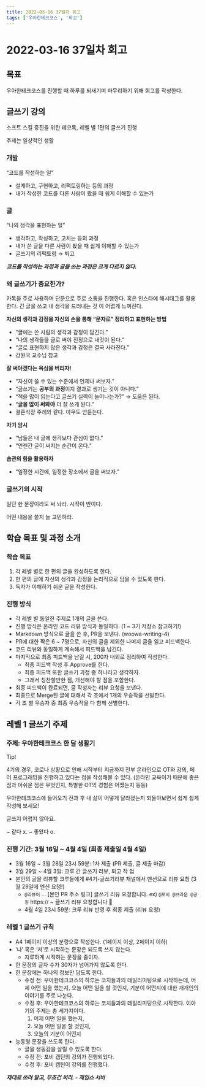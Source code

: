 ```yaml
---
title: 2022-03-16 37일차 회고
tags: ['우아한테크코스', '회고']
---
```


# 2022-03-16 37일차 회고

<CenterImage image-src=https://user-images.githubusercontent.com/59357153/152970395-a31c8134-fc89-449f-b4dc-441e03df929c.png />

## 목표

우아한테크코스를 진행할 때 하루를 되새기며 마무리하기 위해 회고를 작성한다.

## 글쓰기 강의

소프트 스킬 증진을 위한 테코톡, 레벨 별 1편의 글쓰기 진행

주제는 일상적인 생활

### 개발

“코드를 작성하는 일”

- 설계하고, 구현하고, 리팩토링하는 등의 과정
- 내가 작성한 코드를 다른 사람이 봤을 때 쉽게 이해할 수 있는가

### 글

“나의 생각을 표현하는 일”

- 생각하고, 작성하고, 고치는 등의 과정
- 내가 쓴 글을 다른 사람이 봤을 때 쉽게 이해할 수 있는가
- 글쓰기의 리팩토링 → 퇴고

***코드를 작성하는 과정과 글을 쓰는 과정은 크게 다르지 않다.***

### 왜 글쓰기가 중요한가?

카톡을 주로 사용하며 단문으로 주로 소통을 진행한다. 혹은 인스타에 해시태그를 활용한다. 긴 글을 쓰고 내 생각을 드러내는 것 이 어렵게 느껴진다.

**자신의 생각과 감정을 자신의 손을 통해 “문자로” 정리하고 표현하는 방법**

- “글에는 쓴 사람의 생각과 감정이 담긴다.”
- “나의 생각들을 글로 써야 진정으로 내것이 된다.”
- “글로 표현하지 않은 생각과 감정은 결국 사라진다.”
- 강원국 교수님 참고

**잘 써야겠다는 욕심을 버리자!**

- “자신이 쓸 수 있는 수준에서 언제나 써보자.”
- “글쓰기는 **공부의 과정**이지 결과로 생기는 것이 아니다.”
- “책을 많이 읽는다고 글쓰기 실력이 늘어나는가?” → 도움은 된다.
- “**글을 많이 써봐야** 더 잘 쓰게 된다.”
- 결혼식장 주례와 같다. 아무도 안듣는다.

**자기 암시**

- “남들은 내 글에 생각보다 관심이 없다.”
- “언젠간 글이 써지는 순간이 온다.”

**습관의 힘을 활용하자**

- “일정한 시간에, 일정한 장소에서 글을 써보자.”

### 글쓰기의 시작

일단 한 문장이라도 써 놔라. 시작이 반이다.

어떤 내용을 쓸지 늘 고민하라.

## 학습 목표 및 과정 소개

### 학습 목표

1. 각 레벨 별로 한 편의 글을 완성하도록 한다.
2. 한 편의 글에 자신의 생각과 감정을 논리적으로 담을 수 있도록 한다.
3. 독자가 이해하기 쉬운 글을 작성한다.

### 진행 방식

- 각 레벨 별 동일한 주제로 1개의 글을 쓴다.
- 진행 방식은 온라인 코드 리뷰 방식과 동일하다. (1 ~ 3기 저장소 참고하기!)
- Markdown 방식으로 글을 쓴 후, PR을 보낸다. (woowa-writing-4)
- PR에 대한 짝은 6 ~ 7명으로, 자신의 글을 제외한 나머지 글을 읽고 피드백한다.
- 코드 리뷰와 동일하게 계속해서 피드백을 남긴다.
- 마지막으로 최종 피드백을 남길 시, 200자 내외로 정리하여 작성한다.
    - 최종 피드백 작성 후 Approve를 한다.
    - 최종 피드백 또한 글쓰기 과정 중 하나라고 생각하자.
    - 그래서 칭찬할만한 점, 개선해야 할 점을 포함한다.
- 최종 피드백이 완료되면, 글 작성자는 리뷰 요청을 보낸다.
- 최종으로 Merge된 글에 대해서 각 조에서 1개의 우승작을 선발한다.
- 각 조 별 우승자 중 최종 우승작을 다 함께 선별한다.

## 레벨 1 글쓰기 주제

### 주제: 우아한테크코스 한 달 생활기

Tip!

4기의 경우, 코로나 상황으로 인해 시작부터 지금까지 전부 온라인으로 OT와 강의, 페어 프로그래밍을 진행하고 있다는 점을 작성해볼 수 있다. (온라인 교육이기 때문에 좋은 점과 아쉬운 점은 무엇인지, 특별한 OT의 경험은 어땠는지 등등)

우아한테크코스에 들어오기 전과 후 내 삶이 어떻게 달라졌는지 되돌아보면서 쉽게 쉽게 작성해 보세요!

글쓰지 어렵지 않아요.

~ 같다 x. ~ 좋았다 o.

### 진행 기간: 3월 16일 ~ 4월 4일 (최종 제출일 4월 4일)

- 3월 16일 ~ 3월 28일 23시 59분: 1차 제출 (PR 제출, 글 제출 마감)
- 3월 29일 ~ 4월 3일: 크루 간 글쓰기 리뷰, 퇴고 작 업
- 본인의 글을 리뷰할 크루들에게 #4기-글쓰기리뷰 채널에서 멘션으로 리뷰 요청 (3월 29일에 멘션 요청!)
    - `@리뷰어` ... [본인 PR 주소 링크] 글쓰기 리뷰 요청합니다. ex) `@포비 @브라운 @공원` https:// ~ 글쓰기 리뷰 요청합니다 🙂
    - 4월 4일 23시 59분: 크루 리뷰 반영 후 최종 제출 (리뷰 요청)

### 레벨 1 글쓰기 규칙

- A4 1페이지 이상의 분량으로 작성한다. (1페이지 이상, 2페이지 이하)
- ‘나’ 혹은 ‘저’로 시작하는 문장은 되도록 쓰지 않는다.
    - 지루하게 시작하는 문장을 줄이자.
- 한 문장의 글자 수가 30자가 넘어가지 않도록 한다.
- 한 문장에는 하나의 정보만 담도록 한다.
    - 수정 전: 우아한테크코스의 하루는 코치들과의 데일리미팅으로 시작하는데, 어제 어떤 일을 했는지, 오늘 어떤 일을 할 것인지, 기분이 어떤지에 대한 개개인의 이야기를 주로 나눈다.
    - 수정 후: 우아한테크코스의 하루는 코치들과의 데일리미팅으로 시작한다. 이야기의 주제는 총 세가지이다.
        1. 어제 어떤 일을 했는지,
        2. 오늘 어떤 일을 할 것인지,
        3. 오늘의 기분이 어떤지
- 능동형 문장을 쓰도록 한다.
    - 글을 생동감을 살릴 수 있도록 한다.
    - 수정 전: 포비 캡틴의 강의가 진행되었다.
    - 수정 후: 포비 캡틴이 강의를 진행했다.
    

***제대로 쓰려 말고, 무조건 써라. - 제임스 서버***

<TagLinks />
